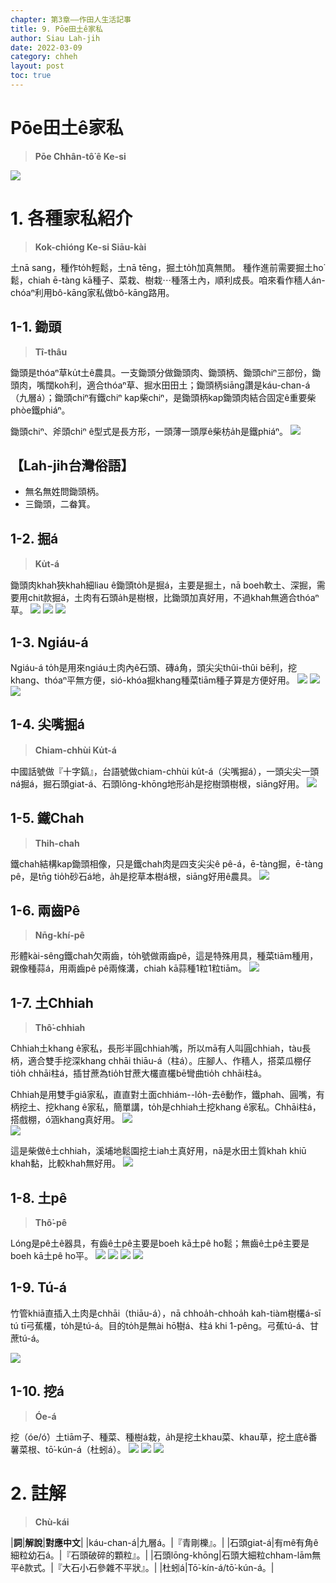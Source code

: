 ```yaml
---
chapter: 第3章——作田人生活記事
title: 9. Pōe田土ê家私
author: Siau Lah-jih
date: 2022-03-09
category: chheh
layout: post
toc: true
---
```


# Pōe田土ê家私
> **Pōe Chhân-tô͘ ê Ke-si**

![](../too5/08/8-2-8-1.土耙.jpg)


# 1. 各種家私紹介
> **Kok-chióng Ke-si Siāu-kài**

土nā sang，種作to̍h輕鬆，土nā tēng，掘土to̍h加真無閒。
種作進前需要掘土ho͘鬆，chiah ē-tàng kā種子、菜栽、樹栽⋯種落土內，順利成長。咱來看作穡人án-chóaⁿ利用bô-kāng家私做bô-kāng路用。

## 1-1. 鋤頭
> **Tî-thâu**

鋤頭是thóaⁿ草ku̍t土ê農具。一支鋤頭分做鋤頭肉、鋤頭柄、鋤頭chiⁿ三部份，鋤頭肉，嘴闊koh利，適合thóaⁿ草、掘水田田土；鋤頭柄siāng讚是káu-chan-á（九層á）；鋤頭chiⁿ有鐵chiⁿ kap柴chiⁿ，是鋤頭柄kap鋤頭肉結合固定ê重要柴phòe鐵phiáⁿ。

鋤頭chiⁿ、斧頭chiⁿ ê型式是長方形，一頭薄一頭厚ê柴枋a̍h是鐵phiáⁿ。
![](../too5/08/8-2-1-1.鋤頭.jpg)

## 【Lah-jih台灣俗語】
- 無名無姓問鋤頭柄。
- 三鋤頭，二畚箕。

## 1-2. 掘á
> **Ku̍t-á**

鋤頭肉khah狹khah細liau ê鋤頭to̍h是掘á，主要是掘土，nā boeh軟土、深掘，需要用chit款掘á，土肉有石頭a̍h是樹根，比鋤頭加真好用，不過khah無適合thóaⁿ草。
![](../too5/08/8-2-2-1.掘仔.jpg) 
![](../too5/08/8-2-2-2.掘仔.jpg) 
![](../too5/08/8-2-2-3.掘仔.jpg)

## 1-3. Ngiáu-á

Ngiáu-á to̍h是用來ngiáu土肉內ê石頭、磚á角，頭尖尖thûi-thûi bē利，挖khang、thóaⁿ平無方便，sió-khóa掘khang種菜tiām種子算是方便好用。
![](../too5/08/8-2-3-1.撓仔.jpg) 
![](../too5/08/8-2-3-2.撓仔.jpg)
![](../too5/08/8-2-3-3.撓仔.jpg)

## 1-4. 尖嘴掘á
> **Chiam-chhùi Ku̍t-á**

中國話號做『十字鎬』，台語號做chiam-chhùi ku̍t-á（尖嘴掘á），一頭尖尖一頭ná掘á，掘石頭giat-á、石頭lōng-khōng地形a̍h是挖樹頭樹根，siāng好用。
![](../too5/08/8-2-4-1.尖嘴掘仔.jpg)

## 1-5. 鐵Chah
> **Thih-chah**

鐵chah結構kap鋤頭相像，只是鐵chah肉是四支尖尖ê pê-á，ē-tàng掘，ē-tàng pê，是tn̄g tio̍h砂石á地，a̍h是挖草本樹á根，siāng好用ê農具。
![](../too5/08/8-2-5-1.鐵Chah.jpg)

## 1-6. 兩齒Pê
> **Nn̄g-khí-pê**

形體kài-sêng鐵chah欠兩齒，to̍h號做兩齒pê，這是特殊用具，種菜tiām種用，親像種蒜á，用兩齒pê pê兩條溝，chiah kā蒜種1粒1粒tiām。
![](../too5/08/8-2-6-1.兩齒耙.jpg)

## 1-7. 土Chhiah
> **Thô͘-chhiah**

Chhiah土khang ê家私，長形半圓chhiah嘴，所以mā有人叫圓chhiah，tàu長柄，適合雙手挖深khang chhāi thiāu-á（柱á）。庄腳人、作穡人，搭菜瓜棚仔tio̍h chhāi柱á，插甘蔗為tio̍h甘蔗大欉直欉bē彎曲tio̍h chhāi柱á。

Chhiah是用雙手giâ家私，直直對土面chhiám--lo̍h-去ê動作，鐵phah、圓嘴，有柄挖土、挖khang ê家私，簡單講，to̍h是chhiah土挖khang ê家私。Chhāi柱á，搭戲棚，ó͘涵khang真好用。
![](../too5/08/8-2-7-1.塗鍤.jpg)  
![](../too5/08/8-2-7-2.圓鍘.jpg)

這是柴做ê土chhiah，溪埔地鬆園挖土iah土真好用，nā是水田土質khah khiū khah黏，比較khah無好用。
![](../too5/08/8-2-7-3.塗鍘竹塘.jpg)
## 1-8. 土pê
> **Thô͘-pê**

Lóng是pê土ê器具，有齒ê土pê主要是boeh kā土pê ho͘鬆；無齒ê土pê主要是boeh kā土pê ho͘平。
![](../too5/08/8-2-8-1.土耙.jpg)
![](../too5/08/8-2-8-2.土耙.jpg)
![](../too5/08/8-2-8-3.土耙.jpg)
![](../too5/08/8-2-8-4.土耙.jpg)  

## 1-9. Tú-á

竹管khiā直插入土肉是chhāi（thiāu-á），nā chhoa̍h-chhoa̍h kah-tiàm樹欉á-sī tú tī弓蕉欉，to̍h是tú-á。目的to̍h是無ài hō͘樹á、柱á khi 1-pêng。弓蕉tú-á、甘蔗tú-á。

![](../too5/08/8-2-9-1.拄仔.jpg)

## 1-10. 挖á
> **Óe-á**

挖（óe/ó͘）土tiām子、種菜、種樹á栽，a̍h是挖土khau菜、khau草，挖土底ê番薯菜根、tō͘-kún-á（杜蚓á）。
![](../too5/08/8-2-10-1.挖仔.jpg)
![](../too5/08/8-2-10-2.挖仔.jpg)
![](../too5/08/8-2-10-3.挖仔.jpg)

# 2. 註解
> **Chù-kái**

|**詞**|**解說**|**對應中文**|
|káu-chan-á|九層á。|『青剛櫟』。|
|石頭giat-á|有mê有角ê細粒幼石á。|『石頭破碎的顆粒』。|
|石頭lōng-khōng|石頭大細粒chham-lām無平ê款式。|『大石小石參雜不平狀』。|
|杜蚓á|Tō͘-kín-á/tō͘-kún-á。|

